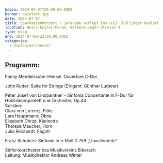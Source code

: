 ```yaml
---
begin: 2024-07-07T20:00:00.000Z
banner: quintett.jpg
date: 2024-07-07
title: Sparkassenkonzert - Serenade verlegt ins HHEF (Dollinger Realschule)
location: Heinz-Engler-Forum, Wilhelm-Leger-Strasse 4
type: blog
end: 2024-07-06T22:00:00.000Z
categories:
  - Sinfonieorchester
---
```

## Programm:

Fanny Mendelssohn-Hensel: Ouvertüre C-Dur

John Rutter: Suite for Strings (Dirigent: Günther Luderer)

Peter Josef von Lindpaintner - Sinfonia Concertante in F-Dur für Holzbläserquintett und Orchester, Op.44\
Solisten:\
Clara von Lorentz, Flöte\
Lara Hauptmann, Oboe\
Elisabeth Christ, Klarinette\
Theresa Maucher, Horn\
Julia Reichardt, Fagott

Franz Schubert: Sinfonie in h-Moll D 759 „Unvollendete“

Sinfonieorchester des Musikvereins Biberach\
Leitung: Musikdirektor Andreas Winter